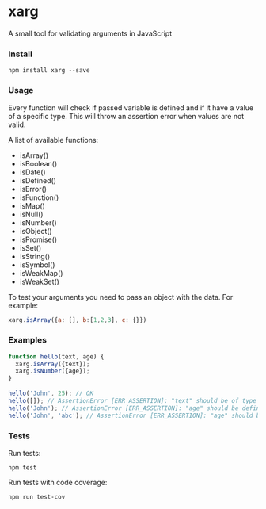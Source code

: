 # xarg

A small tool for validating arguments in JavaScript

### Install

`npm install xarg --save`

### Usage

Every function will check if passed variable is defined and if it have a value of a specific type. 
This will throw an assertion error when values are not valid.

A list of available functions:

 * isArray()
 * isBoolean()
 * isDate()
 * isDefined()
 * isError()
 * isFunction()
 * isMap()
 * isNull()
 * isNumber()
 * isObject()
 * isPromise()
 * isSet()
 * isString()
 * isSymbol()
 * isWeakMap()
 * isWeakSet()

To test your arguments you need to pass an object with the data. For example:

```js
xarg.isArray({a: [], b:[1,2,3], c: {}})
```

### Examples

```js
function hello(text, age) {
  xarg.isArray({text});
  xarg.isNumber({age});
}
  
hello('John', 25); // OK
hello([]); // AssertionError [ERR_ASSERTION]: "text" should be of type String, but got: object
hello('John'); // AssertionError [ERR_ASSERTION]: "age" should be defined
hello('John', 'abc'); // AssertionError [ERR_ASSERTION]: "age" should be of type Number, but got: string
```

### Tests

Run tests:

`npm test`

Run tests with code coverage:

`npm run test-cov`
